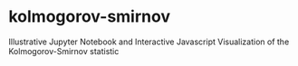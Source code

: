 # kolmogorov-smirnov
Illustrative Jupyter Notebook and Interactive Javascript Visualization of the Kolmogorov-Smirnov statistic
